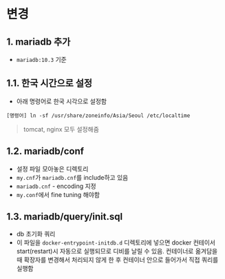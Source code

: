 # 변경

## 1. mariadb 추가

* `mariadb:10.3` 기준

## 1.1. 한국 시간으로 설정

* 아래 명령어로 한국 시각으로 설정함

`[명령어] ln -sf /usr/share/zoneinfo/Asia/Seoul /etc/localtime`

> tomcat, nginx 모두 설정해줌

## 1.2. mariadb/conf

* 설정 파일 모아놓은  디렉토리
* `my.cnf`가 `mariadb.cnf`를 include하고 있음
* `mariadb.cnf` -  encoding 지정
* `my.conf`에서 fine tuning 해야함

## 1.3. mariadb/query/init.sql

* db 초기화 쿼리
* 이 파일을 `docker-entrypoint-initdb.d` 디렉토리에 넣으면 docker 컨테이서 start(restart)시 자동으로 실행되므로 디비를 날릴 수 있음. 컨테이너로 옮겨담을 때 확장자를 변경해서 처리되지 않게 한 후 컨테이너 안으로 들어가서 직접 쿼리를 실행함




